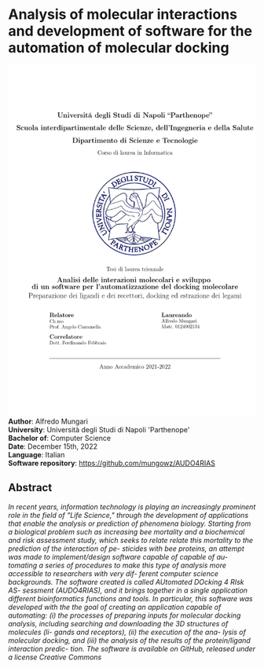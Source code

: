 # Analysis of molecular interactions and development of software for the automation of molecular docking
![alt text](https://github.com/mungowz/Bachelor-thesis/blob/main/Alfredo_Mungari_frontcover_thesis.jpg?raw=true)
**Author**: Alfredo Mungari  
**University**: Università degli Studi di Napoli 'Parthenope'  
**Bachelor of**: Computer Science  
**Date**: December 15th, 2022  
**Language**: Italian  
**Software repository**: https://github.com/mungowz/AUDO4RIAS  

## Abstract
*In recent years, information technology is playing
an increasingly prominent role in the field of "Life
Science," through the development of applications
that enable the analysis or prediction of phenomena
biology. Starting from a biological problem such as
increasing bee mortality and a biochemical and risk
assessment study, which seeks to relate relate this
mortality to the prediction of the interaction of pe-
sticides with bee proteins, an attempt was made to
implement/design software capable of capable of au-
tomating a series of procedures to make this type of
analysis more accessible to researchers with very dif-
ferent computer science backgrounds. The software
created is called AUtomated DOcking 4 RIsk AS-
sessment (AUDO4RIAS), and it brings together in a
single application different bioinformatics functions
and tools. In particular, this software was developed
with the the goal of creating an application capable
of automating: (i) the processes of preparing inputs
for molecular docking analysis, including searching
and downloading the 3D structures of molecules (li-
gands and receptors), (ii) the execution of the ana-
lysis of molecular docking, and (iii) the analysis of
the results of the protein/ligand interaction predic-
tion. The software is available on GitHub, released
under a license Creative Commons*
